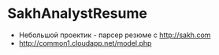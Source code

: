 # SakhAnalystResume
* Небольшой проектик - парсер резюме с http://sakh.com
* http://common1.cloudapp.net/model.php
